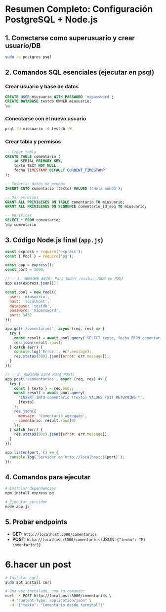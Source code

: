 # Resumen Completo: Configuración PostgreSQL + Node.js

## 1. Conectarse como superusuario y crear usuario/DB

```bash
sudo -u postgres psql
```

## 2. Comandos SQL esenciales (ejecutar en psql)

### Crear usuario y base de datos

```sql
CREATE USER miusuario WITH PASSWORD 'mipassword';
CREATE DATABASE testdb OWNER miusuario;
\q
```

### Conectarse con el nuevo usuario

```bash
psql -U miusuario -d testdb -W
```

### Crear tabla y permisos

```sql
-- Crear tabla
CREATE TABLE comentario (
    id SERIAL PRIMARY KEY,
    texto TEXT NOT NULL,
    fecha TIMESTAMP DEFAULT CURRENT_TIMESTAMP
);

-- Insertar datos de prueba
INSERT INTO comentario (texto) VALUES ('Hola mundo');

-- Dar permisos
GRANT ALL PRIVILEGES ON TABLE comentario TO miusuario;
GRANT ALL PRIVILEGES ON SEQUENCE comentario_id_seq TO miusuario;

-- Verificar
SELECT * FROM comentario;
\dp comentario
```

## 3. Código Node.js final (`app.js`)

```javascript
const express = require('express');
const { Pool } = require('pg');

const app = express();
const port = 3000;

// ✅ 1. AGREGAR ESTO: Para poder recibir JSON en POST
app.use(express.json());

const pool = new Pool({
  user: 'miusuario',
  host: 'localhost',
  database: 'testdb',
  password: 'mipassword',
  port: 5432
});

app.get('/comentarios', async (req, res) => {
  try {
    const result = await pool.query('SELECT texto, fecha FROM comentario');
    res.json(result.rows);
  } catch (err) {
    console.log('Error:', err.message);
    res.status(500).json({error: err.message});
  }
});

// ✅ 2. AGREGAR ESTA RUTA POST:
app.post('/comentarios', async (req, res) => {
  try {
    const { texto } = req.body;
    const result = await pool.query(
      'INSERT INTO comentario (texto) VALUES ($1) RETURNING *',
      [texto]
    );
    res.json({ 
      mensaje: 'Comentario agregado', 
      comentario: result.rows[0] 
    });
  } catch (err) {
    res.status(500).json({error: err.message});
  }
});

app.listen(port, () => {
  console.log(`Servidor en http://localhost:${port}`);
});

```

## 4. Comandos para ejecutar

```bash
# Instalar dependencias
npm install express pg

# Ejecutar servidor
node app.js
```

## 5. Probar endpoints

- **GET:** `http://localhost:3000/comentarios`
- **POST:** `http://localhost:3000/comentarios` (JSON: `{"texto": "Mi comentario"}`)
# 6.hacer un post
```bash
# Instalar curl
sudo apt install curl

# Una vez instalado, usa tu comando:
curl -X POST http://localhost:3000/comentarios \
  -H "Content-Type: application/json" \
  -d '{"texto": "Comentario desde terminal"}'

```